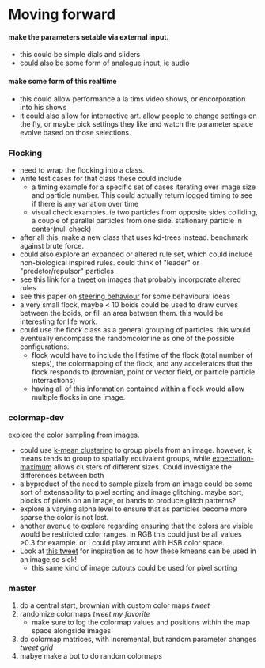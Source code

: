 # Moving forward
#### make the parameters setable via external input.
- this could be simple dials and sliders 
- could also be some form of analogue input, ie audio
#### make some form of this realtime
- this could allow performance a la tims video shows, or encorporation into his shows
- it could also allow for interractive art. allow people to change settings on the fly, or maybe pick settings they like and watch the parameter space evolve based on those selections.


### Flocking
- need to wrap the flocking into a class.
- write test cases for that class these could include
    - a timing example for a specific set of cases iterating over image size and particle number. This could actually return logged timing to see if there is any variation over time
    - visual check examples. ie two particles from opposite sides colliding, a couple of parallel particles from one side. stationary particle in center(null check)
- after all this, make a new class that uses kd-trees instead. benchmark against brute force.
- could also explore an expanded or altered rule set, which could include non-biological inspired rules. could think of "leader" or "predetor/repulsor" particles
- see this link for a [tweet](https://twitter.com/mattdesl/status/835931748471013376) on images that probably incorporate altered rules
- see this paper on [steering behaviour](https://red3d.com/cwr/papers/1999/gdc99steer.pdf) for some behavioural ideas
- a very small flock, maybe < 10 boids could be used to draw curves between the boids, or fill an area between them. this would be interesting for life work.
- could use the flock class as a general grouping of particles. this would eventually encompass the randomcolorline as one of the possible configurations.
    - flock would have to include the lifetime of the flock (total number of steps), the colormapping of the flock, and any accelerators that the flock responds to (brownian, point or vector field, or particle particle interractions)
    - having all of this information contained within a flock would allow multiple flocks in one image.

### colormap-dev
explore the color sampling from images.
- could use [k-mean clustering](https://en.wikipedia.org/wiki/K-means_clustering) to group pixels from an image. however, k means tends to group to spatially equivalent groups, while [expectation-maximum](https://en.wikipedia.org/wiki/Expectation%E2%80%93maximization_algorithm) allows clusters of different sizes. Could investigate the differences between both
- a byproduct of the need to sample pixels from an image could be some sort of extensability to pixel sorting and image glitching. maybe sort, blocks of pixels on an image, or bands to produce glitch patterns?
- explore a varying alpha level to ensure that as particles become more sparse the color is not lost.
- another avenue to explore regarding ensuring that the colors are visible would be restricted color ranges. in RGB this could just be all values >0.3 for example. or I could play around with HSB color space.
- Look at [this tweet](https://twitter.com/zhuanghongru/status/836450232284008453) for inspiration as to how these kmeans can be used in an image,so sick!
    - this same kind of image cutouts could be used for pixel sorting


### master
1. do a central start, brownian with custom color maps *tweet*
2. randomize colormaps *tweet my favorite*
    - make sure to log the colormap values and positions within the map space alongside images
3. do colormap matrices, with incremental, but random parameter changes *tweet grid*
4. mabye make a bot to do random colormaps



    
    
